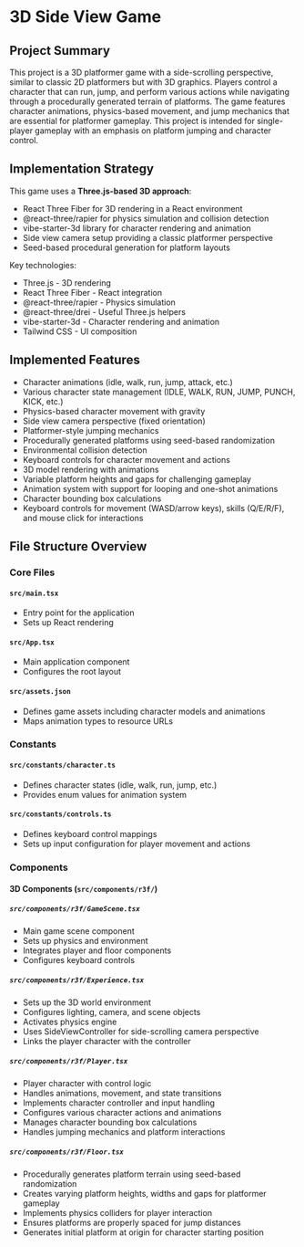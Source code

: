 # 3D Side View Game

## Project Summary

This project is a 3D platformer game with a side-scrolling perspective, similar to classic 2D platformers but with 3D graphics. Players control a character that can run, jump, and perform various actions while navigating through a procedurally generated terrain of platforms. The game features character animations, physics-based movement, and jump mechanics that are essential for platformer gameplay. This project is intended for single-player gameplay with an emphasis on platform jumping and character control.

## Implementation Strategy

This game uses a **Three.js-based 3D approach**:

- React Three Fiber for 3D rendering in a React environment
- @react-three/rapier for physics simulation and collision detection
- vibe-starter-3d library for character rendering and animation
- Side view camera setup providing a classic platformer perspective
- Seed-based procedural generation for platform layouts

Key technologies:

- Three.js - 3D rendering
- React Three Fiber - React integration
- @react-three/rapier - Physics simulation
- @react-three/drei - Useful Three.js helpers
- vibe-starter-3d - Character rendering and animation
- Tailwind CSS - UI composition

## Implemented Features

- Character animations (idle, walk, run, jump, attack, etc.)
- Various character state management (IDLE, WALK, RUN, JUMP, PUNCH, KICK, etc.)
- Physics-based character movement with gravity
- Side view camera perspective (fixed orientation)
- Platformer-style jumping mechanics
- Procedurally generated platforms using seed-based randomization
- Environmental collision detection
- Keyboard controls for character movement and actions
- 3D model rendering with animations
- Variable platform heights and gaps for challenging gameplay
- Animation system with support for looping and one-shot animations
- Character bounding box calculations
- Keyboard controls for movement (WASD/arrow keys), skills (Q/E/R/F), and mouse click for interactions

## File Structure Overview

### Core Files

#### `src/main.tsx`

- Entry point for the application
- Sets up React rendering

#### `src/App.tsx`

- Main application component
- Configures the root layout

#### `src/assets.json`

- Defines game assets including character models and animations
- Maps animation types to resource URLs

### Constants

#### `src/constants/character.ts`

- Defines character states (idle, walk, run, jump, etc.)
- Provides enum values for animation system

#### `src/constants/controls.ts`

- Defines keyboard control mappings
- Sets up input configuration for player movement and actions

### Components

#### 3D Components (`src/components/r3f/`)

##### `src/components/r3f/GameScene.tsx`

- Main game scene component
- Sets up physics and environment
- Integrates player and floor components
- Configures keyboard controls

##### `src/components/r3f/Experience.tsx`

- Sets up the 3D world environment
- Configures lighting, camera, and scene objects
- Activates physics engine
- Uses SideViewController for side-scrolling camera perspective
- Links the player character with the controller

##### `src/components/r3f/Player.tsx`

- Player character with control logic
- Handles animations, movement, and state transitions
- Implements character controller and input handling
- Configures various character actions and animations
- Manages character bounding box calculations
- Handles jumping mechanics and platform interactions

##### `src/components/r3f/Floor.tsx`

- Procedurally generates platform terrain using seed-based randomization
- Creates varying platform heights, widths and gaps for platformer gameplay
- Implements physics colliders for player interaction
- Ensures platforms are properly spaced for jump distances
- Generates initial platform at origin for character starting position
